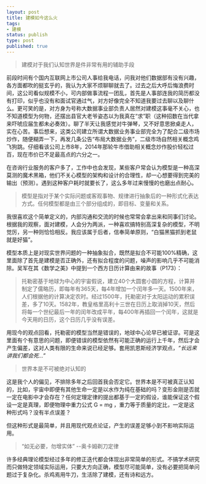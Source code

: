```yaml
--- 
layout: post
title: 建模如今这么火
tags: 
- 建模
status: publish
type: post
published: true
---
```


>建模对于我们认知世界是件非常有用的辅助手段

前段时间有个国内互联网上市公司人事给我电话，问我对他们数据部有没有兴趣，各方面都吹的挺玄乎的，我认为大家不烦聊聊就去了。过去之后大呼后悔浪费时间，这公司看似规模不小，可内部做事流程一团乱，首先是人事部连我的简历都没有打印，似乎也没有和面试官通过气，对方好像完全不知道我要过去聊以及聊什么。更可笑的是，对方身为号称大数据事业部负责人居然对建模这事毫不关心，也不知道模型为何物，还摆出县官大老爷姿态以为我真在“求”职（这种招数在当代拿来吓唬应届生都未必奏效）。聊了半天让我感觉对牛弹琴，又不好意思掀桌走人，实在心苦。事后想来，这类公司建立所谓大数据业务事业部完全为了配合二级市场炒作，随便糊弄一下，再发几条公告“布局大数据业务”，二级市场自然相关概念鸡飞狗跳。仔细看该公司上市8年，2014年那轮牛市借助相关概念炒作股价轻松过百，现在市价已不足最高点的六分之一。

在咨询行业服务的客户多了，工作中也会发现，某些客户常会认为模型是一种高深莫测的魔术黑箱，他们不关心模型的架构和设计的合理性，却一心想要得到完美的输出（预测）。遇到这种客户耗时就要长了，这么多年过来慢慢的也磨出点耐心。

> 模型是指对于某个实际问题或客观事物、规律进行抽象后的一种形式化表达方式。任何模型都是由三个部分组成的，即目标、变量和关系。

我很喜欢这个简单定义的，内部沟通和交流的时候也常常会拿出来和同事们讨论。根据我的观察，面对建模，人会分为两派，一种喜欢搞特别高深复杂的模型，不明觉厉，另一种则恰恰相反。我应该属于后者，信奉简单原则，“白猫黑猫抓到老鼠就是好猫”。

模型本质上是对现实世界问题的一种抽象拟合，既然是拟合不可能100%精确，这里面除了首先是建模是否正确外，还有拟合程度的问题，噪声的影响几乎不可能消除。吴军在其《数学之美》中提到一个西方日历计算由来的故事（P173）：

>托勒密基于地球为中心的宇宙假说，建立40个大圆套小圆的方程，计算并制定了儒略历，即每年有365天，每4年增加一个闰年多一天。1500年来，人们根据他的计算决定农时。经过1500年，托勒密对于太阳运动的累积误差，多了10天。1582年，教皇格里高利十三世在日历上取消掉10天，然后将每一个世纪最后一年的闰年改成平年，每400年再插回一个闰年，这就是今天用的日历，这个日历几乎没有误差。

用现今的观点回看，托勒密的模型当然是错误的，地球中心论早已被证谬。可是这里面有个有意思的问题，即便错误的模型依然有可能正确的运行上千年，然后才会产生偏差，这对人类有限的生命来说已经足够。套用凯恩斯经济学观点，*“长远来讲我们都会死...”*

> 世界本是不可被绝对认知的

这是我个人的偏见，不排除多年之后回首我会否定它。世界本是不可被真正认知的，比如，宇宙中即便有其他生命一定是以水作为纯在基础的吗？变形金刚是否就一定在电影中才会存在？任何定理定律的提出都基于一定的假设，谁能保证这个假设一定是真理，即便物理中重力公式 G = mg ，重力等于质量的定比，一定是这种形式吗？没有半点误差？

但这种形式是最简单，并且用现代观点论证，产生的误差足够小到不影响实际运用。

> “如无必要，勿增实体” --奥卡姆剃刀定律

许多经典理论模型经过多年的修正迭代都会体现出非常简单的形式。不搞学术研究而只做特定领域实际运用，只要大方向正确，模型尽可能简单，没有必要把简单问题过于复杂化。杀鸡焉用牛刀，生活除了建模，还有诗和远方。




